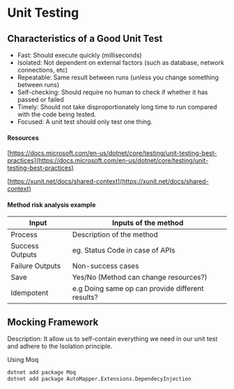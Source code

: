 # Unit Testing

## Characteristics of a Good Unit Test

* Fast: Should execute quickly (milliseconds)
* Isolated: Not dependent on external factors (such as database, network connections, etc)
* Repeatable: Same result between runs (unless you change something between runs)
* Self-checking: Should require no human to check if whether it has passed or failed
* Timely: Should not take disproportionately long time to run compared with the code being tested.
* Focused: A unit test should only test one thing.

#### Resources
[https://docs.microsoft.com/en-us/dotnet/core/testing/unit-testing-best-practices](https://docs.microsoft.com/en-us/dotnet/core/testing/unit-testing-best-practices)

[https://xunit.net/docs/shared-context](https://xunit.net/docs/shared-context)

#### Method risk analysis example

| Input           | Inputs of the method                             |
|-----------------|--------------------------------------------------|
| Process         | Description of the method                        |
| Success Outputs | eg. Status Code in case of APIs                  |
| Failure Outputs | Non-success cases                                |
| Save            | Yes/No (Method can change resources?)            |
| Idempotent      | e.g Doing same op can provide different results? |

## Mocking Framework

Description: It allow us to self-contain everything we need in our unit test and adhere to the Isolation principle.

Using Moq

```bash
dotnet add package Moq
dotnet add package AutoMapper.Extensions.DependecyInjection
```